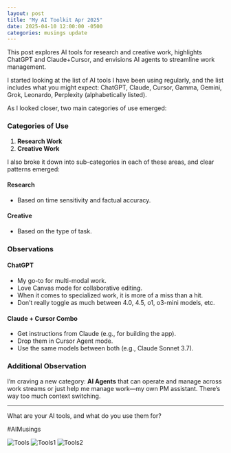 ```yaml
---
layout: post
title: "My AI Toolkit Apr 2025"
date: 2025-04-10 12:00:00 -0500
categories: musings update
---
```

This post explores AI tools for research and creative work, highlights ChatGPT and Claude+Cursor, and envisions AI agents to streamline work management.

I started looking at the list of AI tools I have been using regularly, and the list includes what you might expect: ChatGPT, Claude, Cursor, Gamma, Gemini, Grok, Leonardo, Perplexity (alphabetically listed).

As I looked closer, two main categories of use emerged:

### Categories of Use
1. **Research Work**
2. **Creative Work**

I also broke it down into sub-categories in each of these areas, and clear patterns emerged:

#### Research
- Based on time sensitivity and factual accuracy.

#### Creative
- Based on the type of task.

### Observations

#### ChatGPT
- My go-to for multi-modal work.
- Love Canvas mode for collaborative editing.
- When it comes to specialized work, it is more of a miss than a hit.
- Don’t really toggle as much between 4.0, 4.5, o1, o3-mini models, etc.

#### Claude + Cursor Combo
- Get instructions from Claude (e.g., for building the app).
- Drop them in Cursor Agent mode.
- Use the same models between both (e.g., Claude Sonnet 3.7).

### Additional Observation
I’m craving a new category: **AI Agents** that can operate and manage across work streams or just help me manage work—my own PM assistant. There’s way too much context switching.

---

What are your AI tools, and what do you use them for?

#AIMusings

![Tools](https://media.licdn.com/dms/image/v2/D4E22AQEvptfM64Hmew/feedshare-shrink_1280/B4EZYeefEZHgAk-/0/1744268030945?e=2147483647&v=beta&t=Cd-0Q8QIlKbvrZq_RBGQAPsMqXI0x7jEjY7Kx0GB7xU)
![Tools1](https://media.licdn.com/dms/image/v2/D4E22AQG9RnaWOYtiqw/feedshare-shrink_2048_1536/B4EZYeefEuHYAs-/0/1744268031532?e=1747872000&v=beta&t=Yg0L-x9ij6YhXVnLbeImZ6C_wFhy830GZpUHkezie-s)
![Tools2](https://media.licdn.com/dms/image/v2/D4E22AQEvptfM64Hmew/feedshare-shrink_2048_1536/B4EZYeefEZHgAo-/0/1744268031023?e=1747872000&v=beta&t=Z31Jtf-a-A8l0YnH4CCvR0Udkll4F5epn_KfvHYjW3s)